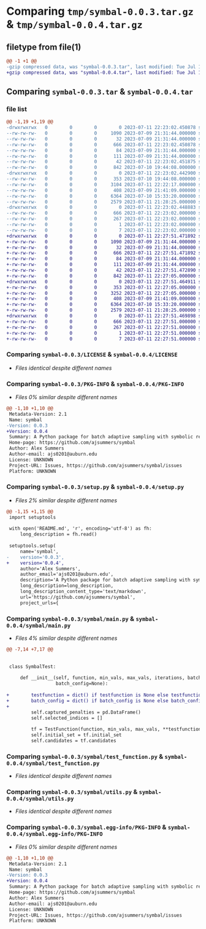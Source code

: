 # Comparing `tmp/symbal-0.0.3.tar.gz` & `tmp/symbal-0.0.4.tar.gz`

## filetype from file(1)

```diff
@@ -1 +1 @@
-gzip compressed data, was "symbal-0.0.3.tar", last modified: Tue Jul 11 22:23:02 2023, max compression
+gzip compressed data, was "symbal-0.0.4.tar", last modified: Tue Jul 11 22:27:51 2023, max compression
```

## Comparing `symbal-0.0.3.tar` & `symbal-0.0.4.tar`

### file list

```diff
@@ -1,19 +1,19 @@
-drwxrwxrwx   0        0        0        0 2023-07-11 22:23:02.450878 symbal-0.0.3/
--rw-rw-rw-   0        0        0     1090 2023-07-09 21:31:44.000000 symbal-0.0.3/LICENSE
--rw-rw-rw-   0        0        0       32 2023-07-09 21:31:44.000000 symbal-0.0.3/MANIFEST.in
--rw-rw-rw-   0        0        0      666 2023-07-11 22:23:02.450878 symbal-0.0.3/PKG-INFO
--rw-rw-rw-   0        0        0       84 2023-07-09 21:31:44.000000 symbal-0.0.3/README.md
--rw-rw-rw-   0        0        0      111 2023-07-09 21:31:44.000000 symbal-0.0.3/pyproject.toml
--rw-rw-rw-   0        0        0       42 2023-07-11 22:23:02.451875 symbal-0.0.3/setup.cfg
--rw-rw-rw-   0        0        0      842 2023-07-10 19:44:08.000000 symbal-0.0.3/setup.py
-drwxrwxrwx   0        0        0        0 2023-07-11 22:23:02.442900 symbal-0.0.3/symbal/
--rw-rw-rw-   0        0        0      353 2023-07-10 19:44:08.000000 symbal-0.0.3/symbal/__init__.py
--rw-rw-rw-   0        0        0     3104 2023-07-11 22:22:17.000000 symbal-0.0.3/symbal/main.py
--rw-rw-rw-   0        0        0      408 2023-07-09 21:41:09.000000 symbal-0.0.3/symbal/penalties.py
--rw-rw-rw-   0        0        0     6364 2023-07-10 15:33:20.000000 symbal-0.0.3/symbal/test_function.py
--rw-rw-rw-   0        0        0     2579 2023-07-11 21:28:25.000000 symbal-0.0.3/symbal/utils.py
-drwxrwxrwx   0        0        0        0 2023-07-11 22:23:02.448883 symbal-0.0.3/symbal.egg-info/
--rw-rw-rw-   0        0        0      666 2023-07-11 22:23:02.000000 symbal-0.0.3/symbal.egg-info/PKG-INFO
--rw-rw-rw-   0        0        0      267 2023-07-11 22:23:02.000000 symbal-0.0.3/symbal.egg-info/SOURCES.txt
--rw-rw-rw-   0        0        0        1 2023-07-11 22:23:02.000000 symbal-0.0.3/symbal.egg-info/dependency_links.txt
--rw-rw-rw-   0        0        0        7 2023-07-11 22:23:02.000000 symbal-0.0.3/symbal.egg-info/top_level.txt
+drwxrwxrwx   0        0        0        0 2023-07-11 22:27:51.471892 symbal-0.0.4/
+-rw-rw-rw-   0        0        0     1090 2023-07-09 21:31:44.000000 symbal-0.0.4/LICENSE
+-rw-rw-rw-   0        0        0       32 2023-07-09 21:31:44.000000 symbal-0.0.4/MANIFEST.in
+-rw-rw-rw-   0        0        0      666 2023-07-11 22:27:51.471892 symbal-0.0.4/PKG-INFO
+-rw-rw-rw-   0        0        0       84 2023-07-09 21:31:44.000000 symbal-0.0.4/README.md
+-rw-rw-rw-   0        0        0      111 2023-07-09 21:31:44.000000 symbal-0.0.4/pyproject.toml
+-rw-rw-rw-   0        0        0       42 2023-07-11 22:27:51.472890 symbal-0.0.4/setup.cfg
+-rw-rw-rw-   0        0        0      842 2023-07-11 22:27:05.000000 symbal-0.0.4/setup.py
+drwxrwxrwx   0        0        0        0 2023-07-11 22:27:51.464911 symbal-0.0.4/symbal/
+-rw-rw-rw-   0        0        0      353 2023-07-11 22:27:05.000000 symbal-0.0.4/symbal/__init__.py
+-rw-rw-rw-   0        0        0     3252 2023-07-11 22:27:05.000000 symbal-0.0.4/symbal/main.py
+-rw-rw-rw-   0        0        0      408 2023-07-09 21:41:09.000000 symbal-0.0.4/symbal/penalties.py
+-rw-rw-rw-   0        0        0     6364 2023-07-10 15:33:20.000000 symbal-0.0.4/symbal/test_function.py
+-rw-rw-rw-   0        0        0     2579 2023-07-11 21:28:25.000000 symbal-0.0.4/symbal/utils.py
+drwxrwxrwx   0        0        0        0 2023-07-11 22:27:51.469898 symbal-0.0.4/symbal.egg-info/
+-rw-rw-rw-   0        0        0      666 2023-07-11 22:27:51.000000 symbal-0.0.4/symbal.egg-info/PKG-INFO
+-rw-rw-rw-   0        0        0      267 2023-07-11 22:27:51.000000 symbal-0.0.4/symbal.egg-info/SOURCES.txt
+-rw-rw-rw-   0        0        0        1 2023-07-11 22:27:51.000000 symbal-0.0.4/symbal.egg-info/dependency_links.txt
+-rw-rw-rw-   0        0        0        7 2023-07-11 22:27:51.000000 symbal-0.0.4/symbal.egg-info/top_level.txt
```

### Comparing `symbal-0.0.3/LICENSE` & `symbal-0.0.4/LICENSE`

 * *Files identical despite different names*

### Comparing `symbal-0.0.3/PKG-INFO` & `symbal-0.0.4/PKG-INFO`

 * *Files 0% similar despite different names*

```diff
@@ -1,10 +1,10 @@
 Metadata-Version: 2.1
 Name: symbal
-Version: 0.0.3
+Version: 0.0.4
 Summary: A Python package for batch adaptive sampling with symbolic regression
 Home-page: https://github.com/ajsummers/symbal
 Author: Alex Summers
 Author-email: ajs0201@auburn.edu
 License: UNKNOWN
 Project-URL: Issues, https://github.com/ajsummers/symbal/issues
 Platform: UNKNOWN
```

### Comparing `symbal-0.0.3/setup.py` & `symbal-0.0.4/setup.py`

 * *Files 2% similar despite different names*

```diff
@@ -1,15 +1,15 @@
 import setuptools
 
 with open('README.md', 'r', encoding='utf-8') as fh:
     long_description = fh.read()
 
 setuptools.setup(
     name='symbal',
-    version='0.0.3',
+    version='0.0.4',
     author='Alex Summers',
     author_email='ajs0201@auburn.edu',
     description='A Python package for batch adaptive sampling with symbolic regression',
     long_description=long_description,
     long_description_content_type='text/markdown',
     url='https://github.com/ajsummers/symbal',
     project_urls={
```

### Comparing `symbal-0.0.3/symbal/main.py` & `symbal-0.0.4/symbal/main.py`

 * *Files 4% similar despite different names*

```diff
@@ -7,14 +7,17 @@
 
 
 class SymbalTest:
 
     def __init__(self, function, min_vals, max_vals, iterations, batch_size, pysr_model, testfunction=None,
                  batch_config=None):
 
+        testfunction = dict() if testfunction is None else testfunction
+        batch_config = dict() if batch_config is None else batch_config
+
         self.captured_penalties = pd.DataFrame()
         self.selected_indices = []
 
         tf = TestFunction(function, min_vals, max_vals, **testfunction)
         self.initial_set = tf.initial_set
         self.candidates = tf.candidates
```

### Comparing `symbal-0.0.3/symbal/test_function.py` & `symbal-0.0.4/symbal/test_function.py`

 * *Files identical despite different names*

### Comparing `symbal-0.0.3/symbal/utils.py` & `symbal-0.0.4/symbal/utils.py`

 * *Files identical despite different names*

### Comparing `symbal-0.0.3/symbal.egg-info/PKG-INFO` & `symbal-0.0.4/symbal.egg-info/PKG-INFO`

 * *Files 0% similar despite different names*

```diff
@@ -1,10 +1,10 @@
 Metadata-Version: 2.1
 Name: symbal
-Version: 0.0.3
+Version: 0.0.4
 Summary: A Python package for batch adaptive sampling with symbolic regression
 Home-page: https://github.com/ajsummers/symbal
 Author: Alex Summers
 Author-email: ajs0201@auburn.edu
 License: UNKNOWN
 Project-URL: Issues, https://github.com/ajsummers/symbal/issues
 Platform: UNKNOWN
```

